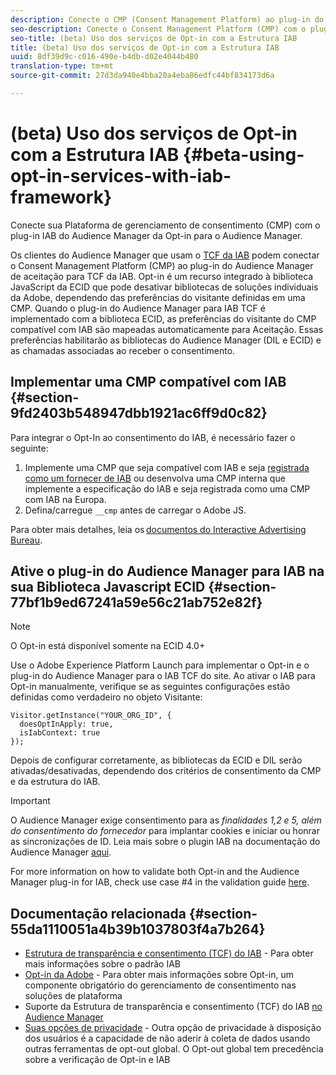 ```yaml
---
description: Conecte o CMP (Consent Management Platform) ao plug-in do Audience Manager de aceitação para a TCF (Transparency and Consent Framework, Estrutura de transparência e consentimento) da IAB.
seo-description: Conecte o Consent Management Platform (CMP) com o plug-in Audience Manager para a TCF da IAB.
seo-title: (beta) Uso dos serviços de Opt-in com a Estrutura IAB
title: (beta) Uso dos serviços de Opt-in com a Estrutura IAB
uuid: 8df39d9c-c016-490e-b4db-d02e4044b480
translation-type: tm+mt
source-git-commit: 27d3da940e4bba20a4eba86edfc44bf834173d6a

---
```



# (beta) Uso dos serviços de Opt-in com a Estrutura IAB {#beta-using-opt-in-services-with-iab-framework}

Conecte sua Plataforma de gerenciamento de consentimento (CMP) com o plug-in IAB do Audience Manager da Opt-in para o Audience Manager.

Os clientes do Audience Manager que usam o [TCF da IAB](https://iabtechlab.com/standards/gdpr-transparency-and-consent-framework/) podem conectar o Consent Management Platform (CMP) ao plug-in do Audience Manager de aceitação para TCF da IAB. Opt-in é um recurso integrado à biblioteca JavaScript da ECID que pode desativar bibliotecas de soluções individuais da Adobe, dependendo das preferências do visitante definidas em uma CMP. Quando o plug-in do Audience Manager para IAB TCF é implementado com a biblioteca ECID, as preferências do visitante do CMP compatível com IAB são mapeadas automaticamente para Aceitação. Essas preferências habilitarão as bibliotecas do Audience Manager (DIL e ECID) e as chamadas associadas ao receber o consentimento.

## Implementar uma CMP compatível com IAB {#section-9fd2403b548947dbb1921ac6ff9d0c82}

Para integrar o Opt-In ao consentimento do IAB, é necessário fazer o seguinte:

1. Implemente uma CMP que seja compatível com IAB e seja [registrada como um fornecer de IAB](https://vendorlist.consensu.org/vendorlist.json) ou desenvolva uma CMP interna que implemente a especificação do IAB e seja registrada como uma CMP com IAB na Europa.
1. Defina/carregue `__cmp` antes de carregar o Adobe JS.

Para obter mais detalhes, leia os [documentos do Interactive Advertising Bureau](https://github.com/InteractiveAdvertisingBureau/GDPR-Transparency-and-Consent-Framework/blob/master/v1.1%20Implementation%20Guidelines.md).

## Ative o plug-in do Audience Manager para IAB na sua Biblioteca Javascript ECID {#section-77bf1b9ed67241a59e56c21ab752e82f}

>[!NOTE]
>
>O Opt-in está disponível somente na ECID 4.0+

Use o Adobe Experience Platform Launch para implementar o Opt-in e o plug-in do Audience Manager para o IAB TCF do site. Ao ativar o IAB para Opt-in manualmente, verifique se as seguintes configurações estão definidas como verdadeiro no objeto Visitante:

```
Visitor.getInstance("YOUR_ORG_ID", {  
  doesOptInApply: true,   
  isIabContext: true   
});
```

Depois de configurar corretamente, as bibliotecas da ECID e DIL serão ativadas/desativadas, dependendo dos critérios de consentimento da CMP e da estrutura do IAB.

>[!IMPORTANT]
>
>O Audience Manager exige consentimento para as *finalidades 1,2 e 5, além do consentimento do fornecedor* para implantar cookies e iniciar ou honrar as sincronizações de ID. Leia mais sobre o plugin IAB na documentação do Audience Manager [aqui](https://docs.adobe.com/help/en/audience-manager/user-guide/overview/gdpr/aam-iab-plugin.html).

For more information on how to validate both Opt-in and the Audience Manager plug-in for IAB, check use case #4 in the validation guide [here](../../implementation-guides/opt-in-service/testing-optin-and-iab-plugin.md#section-ca5c6f92fbdf4fd29b4acb6b644efbd0).

## Documentação relacionada {#section-55da1110051a4b39b1037803f4a7b264}

* [Estrutura de transparência e consentimento (TCF) do IAB](https://iabtechlab.com/standards/gdpr-transparency-and-consent-framework/) - Para obter mais informações sobre o padrão IAB
* [Opt-in da Adobe](../../implementation-guides/opt-in-service/optin-overview.md#concept-f9b5db0d27a245fbadd3e19162319360) - Para obter mais informações sobre Opt-in, um componente obrigatório do gerenciamento de consentimento nas soluções de plataforma
* Suporte da Estrutura de transparência e consentimento (TCF) do IAB [no Audience Manager](https://marketing-beta.adobe.com/resources/help/aam/iab-support/aam-iab-support.html)
* [Suas opções de privacidade](https://www.adobe.com/privacy/opt-out.html#customeruse) - Outra opção de privacidade à disposição dos usuários é a capacidade de não aderir à coleta de dados usando outras ferramentas de opt-out global. O Opt-out global tem precedência sobre a verificação de Opt-in e IAB

